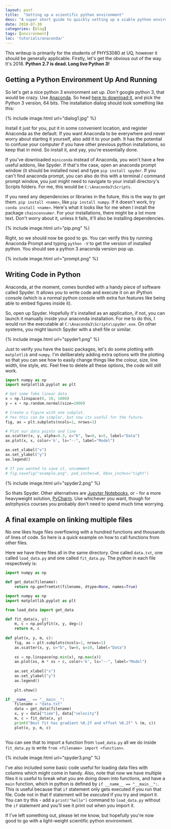 ```yaml
---
layout: post
title:  "Setting up a scientific python environment"
desc: "A super short guide to quickly setting up a viable python environment."
date: 2018-07-30
categories: [blog]
tags: [environment]
loc: 'tutorials/anaconda/'
---
```


This writeup is primarily for the students of PHYS3080 at UQ, however it
should be generally applicable. Firstly, let's get the obvious 
out of the way. It's 2018. **Python 2.7 is dead. Long live Python 3!**

## Getting a Python Environment Up And Running

So let's get a nice python 3 environment set up. *Don't* google
python 3, that would be crazy. Use [Anaconda](https://www.anaconda.com/).
So head [here to download it](https://www.anaconda.com/download/), and pick
the Python 3 version, 64 bits. The installation dialog should look something 
like this:

{% include image.html url="dialog1.jpg" %}

Install it just for you, put it in some convenient location, and register
Anaconda as the default. If you want Anaconda to be everywhere and
never worry about starting it yourself, also add it to your path. It
has the potential to confuse your computer if you have other previous python 
installations, so keep that in mind. So install it, and yay, you're essentially done.

If you've downloaded `miniconda` instead of Anaconda, you won't have a few
useful addons, like Spyder. If that's the case, open an anaconda prompt window
(it should be installed now) and type `pip install spyder`. If you can't find
anaconda prompt, you can also do this with a terminal / command prompt window,
you just might need to navigate to your install directory's Scripts folders. 
For me, this would be `C:\Anaconda3\Scripts`.

If you need any dependencies or libraries in the future, this is the way
to get them. `pip install <name>`, like `pip install numpy`. If it doesn't work,
try `conda install <name>`. Here's what it looks like for me when I install
the package `chainconsumer`. For your installations, there might be a lot more
text. Don't worry about it, unless it fails, it'll also be installing dependencies.

{% include image.html url="pip.png" %}

Right, so we should now be good to go. You can verify this by running Anaconda Prompt
and typing `python -V` to get the version of installed python. You should see a
python 3 anaconda version pop up.

{% include image.html url="prompt.png" %}

## Writing Code in Python

Anaconda, at the moment, comes bundled with a handy piece of software
called Spyder. It allows you to write code and execute it on an iPython 
console (which is a normal python console with extra fun features like 
being able to embed figures inside it).

So, open up Spyder. Hopefully it's installed as an application,
if not, you can launch it manually inside your anaconda installation. For 
me to do this, I would run the executable at `C:\Anaconda3\Scripts\spyder.exe`. 
On other systems, you might launch Spyder with a shell file or similar.

{% include image.html url="spyder1.png" %}

Just to verify you have the basic packages, let's do some plotting
with `matplotlib` and `numpy`. I'm deliberately adding extra
options with the plotting so that you can see how to easily change
things like the colour, size, line width, line style, etc. Feel free
to delete all these options, the code will still work.

``` python
import numpy as np
import matplotlib.pyplot as plt

# Get some fake linear data
x = np.linspace(0, 10, 1000)
y = x + np.random.normal(size=1000)

# Create a figure with one subplot.
# Yes this can be simpler, but now its useful for the future.
fig, ax = plt.subplots(ncols=1, nrows=1)

# Plot our data points and line
ax.scatter(x, y, alpha=0.3, c="b", lw=0, s=5, label="Data")
ax.plot(x, x, color='k', ls="--", label="Model")

ax.set_xlabel("x")
ax.set_ylabel("y")
ax.legend()

# If you wanted to save it, uncomment
# fig.savefig("example.png", pad_inches=0, bbox_inches="tight")

```

{% include image.html url="spyder2.png" %}

So thats Spyder. Other alternatives are [Jupyter Notebooks](http://jupyter.org/),
or - for a more heavyweight solution, [PyCharm](https://www.jetbrains.com/pycharm/).
Use whichever you want, though for astrphysics courses you probably don't need
to spend much time worrying.

## A final example on linking multiple files

No one likes huge files overflowing with a hundred functions and thousands
of lines of code. So here is a quick example on how to call functions
from other files.

Here we have three files all in the same directory. One called `data.txt`,
one called `load_data.py` and one called `fit_data.py`. The python in 
each file respectively is:

``` python
import numpy as np

def get_data(filename):
    return np.genfromtxt(filename, dtype=None, names=True)
```
``` python
import numpy as np
import matplotlib.pyplot as plt

from load_data import get_data

def fit_data(x, y):
    m, c = np.polyfit(x, y, deg=1)
    return m, c
    
def plot(x, y, m, c):
    fig, ax = plt.subplots(ncols=1, nrows=1)
    ax.scatter(x, y, c="b", lw=0, s=10, label="Data")
    
    xs = np.linspace(np.min(x), np.max(x))
    ax.plot(xs, m * xs + c, color='k', ls="--", label="Model")
    
    ax.set_xlabel("x")
    ax.set_ylabel("y")
    ax.legend()
    
    plt.show()

if __name__ == "__main__":
    filename = "data.txt"
    data = get_data(filename)
    x, y = data["time"], data["velocity"]
    m, c = fit_data(x, y)
    print("Best fit has gradient %0.2f and offset %0.2f" % (m, c))
    plot(x, y, m, c)
    
```
You can see that to import a function from `load_data.py` all we do inside
`fit_data.py` is write `from <filename> import <function>`. 


{% include image.html url="spyder3.png" %}

I've also included some basic code useful for loading data files with columns which
might come in handy. Also, note that now we have multiple files it is
useful to break what you are doing down into functions, and have a `main`
function, which in python is defined by `if __name__ == "__main__":`. This is
useful because that `if` statement only gets executed if you run that file.
Code not in that if statement will be *executed* if you try and import it. 
You can try this - add a `print("hello")` command to `load_data.py` without the
`if` statement and you'll see it print out when you import it.

If I've left something out, please let me know, but hopefully you're now
good to go with a light-weight scientific python environment.